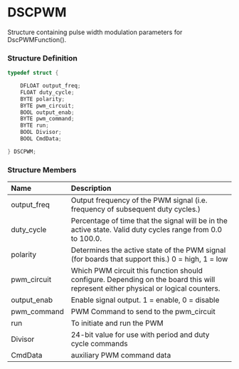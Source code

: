 # DSCPWM

Structure containing pulse width modulation parameters for DscPWMFunction\(\).

### Structure Definition

```c
typedef struct {

    DFLOAT output_freq;
    FLOAT duty_cycle;
    BYTE polarity;
    BYTE pwm_circuit;
    BOOL output_enab;
    BYTE pwm_command;
    BYTE run;
    BOOL Divisor;
    BOOL CmdData;

} DSCPWM;
```

### Structure Members

| Name | Description |
| :--- | :--- |
| output\_freq | Output frequency of the PWM signal \(i.e. frequency of subsequent duty cycles.\) |
| duty\_cycle | Percentage of time that the signal will be in the active state. Valid duty cycles range from 0.0 to 100.0. |
| polarity | Determines the active state of the PWM signal \(for boards that support this.\) 0 = high, 1 = low |
| pwm\_circuit | Which PWM circuit this function should configure. Depending on the board this will represent either physical or logical counters. |
| output\_enab | Enable signal output. 1 = enable, 0 = disable |
| pwm\_command | PWM Command to send to the pwm\_circuit |
| run | To initiate and run the PWM |
| Divisor | 24-bit value for use with period and duty cycle commands |
| CmdData | auxiliary PWM command data |


